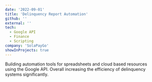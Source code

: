 ```yaml
---
date: '2022-09-01'
title: 'Delinquency Report Automation'
github: ''
external: ''
tech:
  - Google API
  - Finance
  - Scripting
company: 'SolaPayGo'
showInProjects: true
---
```


Building automation tools for spreadsheets and cloud based resources using the Google API. Overall increasing the efficiency of delinquency systems significantly.